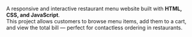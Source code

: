 A responsive and interactive restaurant menu website built with **HTML, CSS, and JavaScript**.  
This project allows customers to browse menu items, add them to a cart, and view the total bill — perfect for contactless ordering in restaurants.
